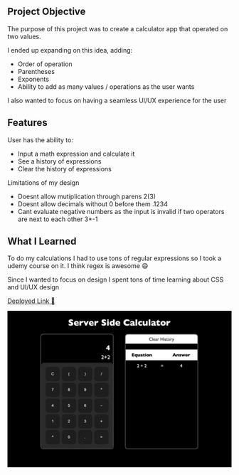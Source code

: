 ## Project Objective

The purpose of this project was to create a calculator app that operated on two values.

I ended up expanding on this idea, adding:

-   Order of operation
-   Parentheses
-   Exponents
-   Ability to add as many values / operations as the user wants

I also wanted to focus on having a seamless UI/UX experience for the user

## Features

User has the ability to:

-   Input a math expression and calculate it
-   See a history of expressions
-   Clear the history of expressions

Limitations of my design

-   Doesnt allow mutiplication through parens 2(3)
-   Doesnt allow decimals without 0 before them .1234
-   Cant evaluate negative numbers as the input is invalid if two operators are next to each other 3\*-1

## What I Learned

To do my calculations I had to use tons of regular expressions so I took a udemy course on it. I think regex is awesome 😄

Since I wanted to focus on design I spent tons of time learning about CSS and UI/UX design

[Deployed Link 🚀](https://warm-fjord-74277.herokuapp.com/)

![Screenshot](ServerSideCalculator.png)
